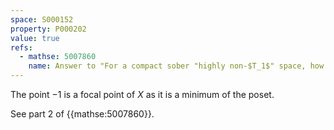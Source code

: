 ```yaml
---
space: S000152
property: P000202
value: true
refs:
  - mathse: 5007860
    name: Answer to "For a compact sober "highly non-$T_1$" space, how much "highly connectedness" is needed to imply it's a spectral space?"
---
```


The point $-1$ is a focal point of $X$ as it is a minimum of the poset.

See part 2 of {{mathse:5007860}}.
